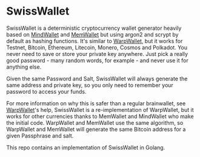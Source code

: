 # SwissWallet

SwissWallet is a deterministic cryptocurrency wallet generator heavily based on [MindWallet](https://github.com/patcito/mindwallet) and [MemWallet](https://github.com/dvdbng/memwallet) but using argon2 and scrypt by default as hashing functions. It's similar to [WarpWallet](https://keybase.io/warp/), but it works for Testnet, Bitcoin, Ethereum, Litecoin, Monero, Cosmos and Polkadot. You never need to save or store your private key anywhere. Just pick a really good password - many random words, for example - and never use it for anything else.

Given the same Password and Salt, SwissWallet will always generate the same address and private key, so you only need to remember your password to access your funds.

For more information on why this is safer than a regular brainwallet, see [WarpWallet](https://keybase.io/warp/)'s help, SwissWallet is a re-implementation of WarpWallet, but it works for other currencies thanks to MemWallet and MindWallet who make the initial code. WarpWallet and MemWallet use the same algorithm, so WarpWallet and MemWallet will generate the same Bitcoin address for a given Passphrase and salt.

This repo contains an implementation of SwissWallet in Golang.
